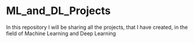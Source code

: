 # ML_and_DL_Projects
In this repository I will be sharing all the projects, that I have created, in the field of Machine Learning and Deep Learning
